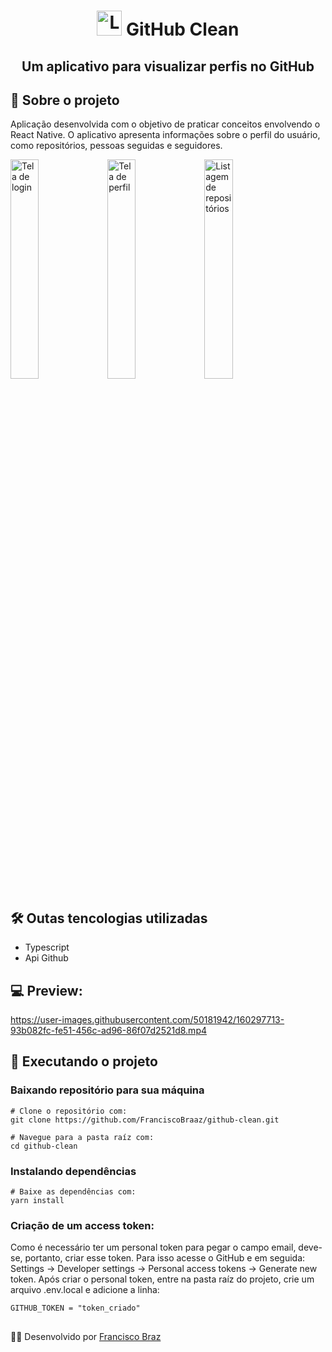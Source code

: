 <h1 align="center">
   <img src="https://i.imgur.com/AzxCzWc.png" alt="Logo" width="40px" height="40px"/> GitHub Clean
</h1>

<h2 align="center">
    Um aplicativo para visualizar perfis no GitHub
</h2>

## 📖 Sobre o projeto 
Aplicação desenvolvida com o objetivo de praticar conceitos envolvendo o React Native.
O aplicativo apresenta informações sobre o perfil do usuário, como repositórios, pessoas seguidas e seguidores.

<img src="https://i.imgur.com/f8BkLjY.jpg" alt="Tela de login" width="30%" height="30%"/> <img src="https://i.imgur.com/coAHeEW.jpg" alt="Tela de perfil" width="30%" height="30%"/> 
<img src="https://i.imgur.com/4uNRECD.jpg" alt="Listagem de repositórios" width="30%" height="30%"/>

## 🛠️ Outas tencologias utilizadas
 - Typescript
 - Api Github

## 💻 Preview:
https://user-images.githubusercontent.com/50181942/160297713-93b082fc-fe51-456c-ad96-86f07d2521d8.mp4




## 👷  Executando o projeto

 ### Baixando repositório para sua máquina
    # Clone o repositório com:
    git clone https://github.com/FranciscoBraaz/github-clean.git
    
    # Navegue para a pasta raíz com:
    cd github-clean

    
   ### Instalando dependências
   

    # Baixe as dependências com:
    yarn install

### Criação de um access token:
Como é necessário ter um personal token para pegar o campo email, deve-se, portanto, criar esse token. Para isso acesse o GitHub e em seguida: Settings -> Developer settings -> Personal access tokens -> Generate new token. Após criar o personal token, entre na pasta raíz do projeto, crie um arquivo .env.local e adicione a linha:

`GITHUB_TOKEN = "token_criado"`

##
👨‍💻 Desenvolvido por [Francisco Braz](https://github.com/FranciscoBraaz)
